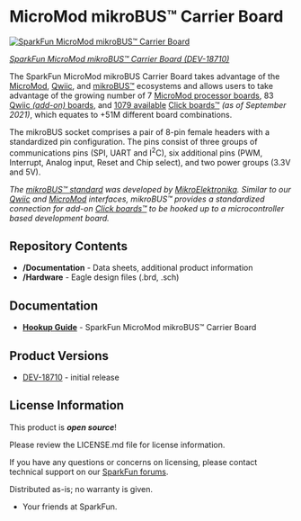 MicroMod mikroBUS™ Carrier Board
========================================

[![SparkFun MicroMod mikroBUS™ Carrier Board](https://cdn.sparkfun.com/r/400-400/assets/parts/1/8/2/4/8/18710-SparkFun_MicroMod_mikroBUS_Carrier_Board-05.jpg)](https://www.sparkfun.com/products/18710)

[*SparkFun MicroMod mikroBUS™ Carrier Board (DEV-18710)*](https://www.sparkfun.com/products/18710)

The SparkFun MicroMod mikroBUS Carrier Board takes advantage of the [MicroMod](https://www.sparkfun.com/micromod), [Qwiic](https://www.sparkfun.com/qwiic), and [mikroBUS™](https://www.mikroe.com/mikrobus) ecosystems and allows users to take advantage of the growing number of 7 [MicroMod processor boards](https://www.sparkfun.com/categories/tags/processor-board), 83 [Qwiic *(add-on)* boards](https://www.sparkfun.com/categories/tags/qwiic), and [1079 available](https://www.mikroe.com/click-boards) [Click boards™](https://www.sparkfun.com/categories/tags/click) *(as of September 2021)*, which equates to +51M different board combinations.

The mikroBUS socket comprises a pair of 8-pin female headers with a standardized pin configuration. The pins consist of three groups of communications pins (SPI, UART and I<sup>2</sup>C), six additional pins (PWM, Interrupt, Analog input, Reset and Chip select), and two power groups (3.3V and 5V).

_The [mikroBUS™ standard](https://www.mikroe.com/mikrobus) was developed by [MikroElektronika](https://www.mikroe.com/). Similar to our [Qwiic](https://www.sparkfun.com/qwiic) and [MicroMod](https://www.sparkfun.com/micromod) interfaces, mikroBUS™ provides a standardized connection for add-on [Click boards™](https://www.mikroe.com/click-boards) to be hooked up to a microcontroller based development board._


Repository Contents
-------------------

* **/Documentation** - Data sheets, additional product information
* **/Hardware** - Eagle design files (.brd, .sch)

Documentation
--------------

* **[Hookup Guide](https://learn.sparkfun.com/tutorials/2003)** - SparkFun MicroMod mikroBUS™ Carrier Board

Product Versions
----------------
* [DEV-18710](https://www.sparkfun.com/products/18710) -  initial release

License Information
-------------------

This product is _**open source**_! 

Please review the LICENSE.md file for license information. 

If you have any questions or concerns on licensing, please contact technical support on our [SparkFun forums](https://forum.sparkfun.com/viewforum.php?f=152).

Distributed as-is; no warranty is given.

- Your friends at SparkFun.

_<COLLABORATION CREDIT>_
